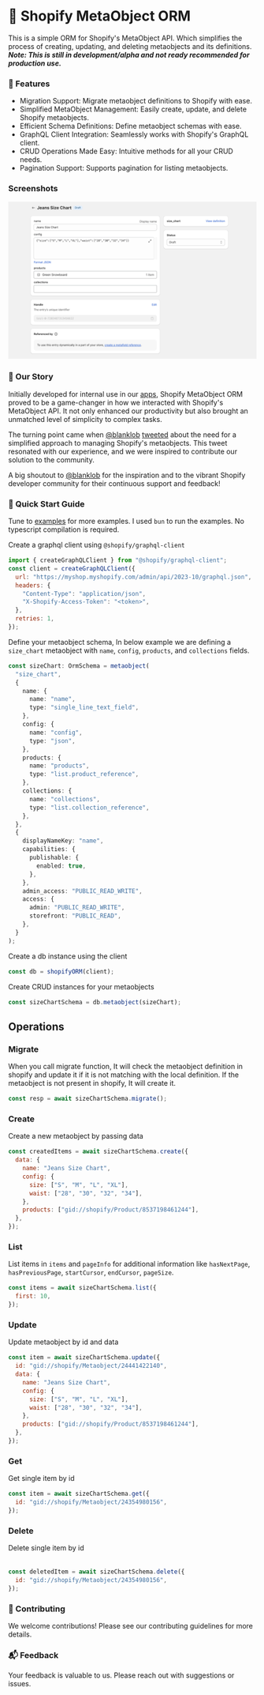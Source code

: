 # 🚀 Shopify MetaObject ORM

This is a simple ORM for Shopify's MetaObject API. Which simplifies the process of creating, updating, and deleting metaobjects and its definitions.
**_Note: This is still in development/alpha and not ready recommended for production use._**

### 🌟 Features
- Migration Support: Migrate metaobject definitions to Shopify with ease.
- Simplified MetaObject Management: Easily create, update, and delete Shopify metaobjects.
- Efficient Schema Definitions: Define metaobject schemas with ease.
- GraphQL Client Integration: Seamlessly works with Shopify's GraphQL client.
- CRUD Operations Made Easy: Intuitive methods for all your CRUD needs.
- Pagination Support: Supports pagination for listing metaobjects.

### Screenshots

![image](./screenshots/meta-object.png)


### 📖 Our Story
Initially developed for internal use in our [apps](https://apps.shopify.com/partners/appzola), Shopify MetaObject ORM proved to be a game-changer in how we interacted with Shopify's MetaObject API. It not only enhanced our productivity but also brought an unmatched level of simplicity to complex tasks.

The turning point came when [@blanklob](https://twitter.com/blanklob) [tweeted](https://twitter.com/blanklob/status/1729901729175515273) about the need for a simplified approach to managing Shopify's metaobjects. This tweet resonated with our experience, and we were inspired to contribute our solution to the community.

A big shoutout to [@blanklob](https://twitter.com/blanklob)  for the inspiration and to the vibrant Shopify developer community for their continuous support and feedback!



<!-- ### 📦 Installation

```bash
npm i shopify-orm
``` -->

### 🚀 Quick Start Guide

Tune to [examples](./examples) for more examples. 
I used `bun` to run the examples. No typescript compilation is required.


Create a graphql client using `@shopify/graphql-client`

```js
import { createGraphQLClient } from "@shopify/graphql-client";
const client = createGraphQLClient({
  url: "https://myshop.myshopify.com/admin/api/2023-10/graphql.json",
  headers: {
    "Content-Type": "application/json",
    "X-Shopify-Access-Token": "<token>",
  },
  retries: 1,
});
```

Define your metaobject schema, In below example we are defining a `size_chart` metaobject with `name`, `config`, `products`, and `collections` fields.

```ts
const sizeChart: OrmSchema = metaobject(
  "size_chart",
  {
    name: {
      name: "name",
      type: "single_line_text_field",
    },
    config: {
      name: "config",
      type: "json",
    },
    products: {
      name: "products",
      type: "list.product_reference",
    },
    collections: {
      name: "collections",
      type: "list.collection_reference",
    },
  },
  {
    displayNameKey: "name",
    capabilities: {
      publishable: {
        enabled: true,
      },
    },
    admin_access: "PUBLIC_READ_WRITE",
    access: {
      admin: "PUBLIC_READ_WRITE",
      storefront: "PUBLIC_READ",
    },
  }
);
```

Create a db instance using the client

```ts
const db = shopifyORM(client);
```

Create CRUD instances for your metaobjects

```ts
const sizeChartSchema = db.metaobject(sizeChart);
```

## Operations

### Migrate

When you call migrate function, It will check the metaobject definition in shopify and update it if it is not matching with the local definition. If the metaobject is not present in shopify, It will create it.

```ts
const resp = await sizeChartSchema.migrate();
```

### Create
Create a new metaobject by passing data
```js
const createdItems = await sizeChartSchema.create({
  data: {
    name: "Jeans Size Chart",
    config: {
      size: ["S", "M", "L", "XL"],
      waist: ["28", "30", "32", "34"],
    },
    products: ["gid://shopify/Product/8537198461244"],
  },
});
```

### List

List items in `items` and `pageInfo` for additional information like `hasNextPage`, `hasPreviousPage`, `startCursor`, `endCursor`, `pageSize`.

```js
const items = await sizeChartSchema.list({
  first: 10,
});
```

### Update
Update metaobject by id and data
```js
const item = await sizeChartSchema.update({
  id: "gid://shopify/Metaobject/24441422140",
  data: {
    name: "Jeans Size Chart",
    config: {
      size: ["S", "M", "L", "XL"],
      waist: ["28", "30", "32", "34"],
    },
    products: ["gid://shopify/Product/8537198461244"],
  },
});
```

### Get
Get single item by id
```js
const item = await sizeChartSchema.get({
  id: "gid://shopify/Metaobject/24354980156",
});
```

### Delete
Delete single item by id
```js

const deletedItem = await sizeChartSchema.delete({
  id: "gid://shopify/Metaobject/24354980156",
});
```

### 👥 Contributing
We welcome contributions! Please see our contributing guidelines for more details.

### 📬 Feedback
Your feedback is valuable to us. Please reach out with suggestions or issues.